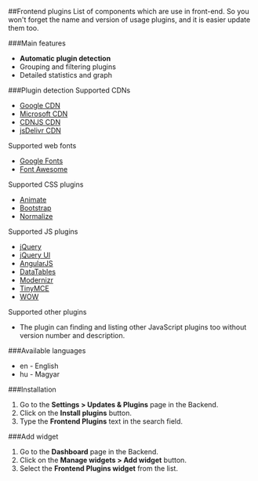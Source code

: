##Frontend plugins
List of components which are use in front-end. So you won't forget the name and version of usage plugins, and it is easier update them too.

###Main features
* __Automatic plugin detection__
* Grouping and filtering plugins
* Detailed statistics and graph

###Plugin detection
Supported CDNs
* [Google CDN](https://developers.google.com/speed/libraries)
* [Microsoft CDN](https://www.asp.net)
* [CDNJS CDN](https://cdnjs.com)
* [jsDelivr CDN](https://www.jsdelivr.com)

Supported web fonts
* [Google Fonts](https://www.google.com/fonts)
* [Font Awesome](http://fontawesome.io/icons)

Supported CSS plugins
* [Animate](https://daneden.github.io/animate.css)
* [Bootstrap](http://getbootstrap.com)
* [Normalize](https://necolas.github.io/normalize.css)

Supported JS plugins
* [jQuery](http://jquery.com)
* [jQuery UI](http://jqueryui.com)
* [AngularJS](https://angularjs.org)
* [DataTables](https://datatables.net)
* [Modernizr](https://modernizr.com)
* [TinyMCE](https://www.tinymce.com)
* [WOW](http://mynameismatthieu.com/WOW)

Supported other plugins
* The plugin can finding and listing other JavaScript plugins too without version number and description.

###Available languages
* en - English
* hu - Magyar

###Installation
1. Go to the __Settings > Updates & Plugins__ page in the Backend.
1. Click on the __Install plugins__ button.
1. Type the __Frontend Plugins__ text in the search field.

###Add widget
1. Go to the __Dashboard__ page in the Backend.
1. Click on the __Manage widgets > Add widget__ button.
1. Select the __Frontend Plugins widget__ from the list.
